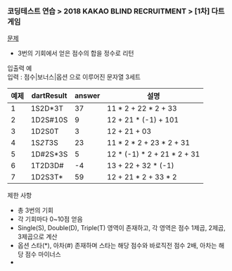 ### 코딩테스트 연습 > 2018 KAKAO BLIND RECRUITMENT > [1차] 다트게임    
[문제](https://programmers.co.kr/learn/courses/30/lessons/17682)  
- 3번의 기회에서 얻은 점수의 합을 정수로 리턴    

입출력 예  
입력 : 점수|보너스|옵션 으로 이루어진 문자열 3세트  

| 예제 | dartResult | answer | 설명 |      
| --- | --- | --- | --- |     
| 1 | 1S2D*3T | 37 | 11 * 2 + 22 * 2 + 33 |  
| 2 | 1D2S#10S | 9 | 12 + 21 * (-1) + 101 |  
| 3 | 1D2S0T | 3 | 12 + 21 + 03 |  
| 4 | 1S*2T*3S | 23 | 11 * 2 * 2 + 23 * 2 + 31 |  
| 5 | 1D#2S*3S | 5 | 12 * (-1) * 2 + 21 * 2 + 31 |  
| 6 | 1T2D3D# |	-4 | 13 + 22 + 32 * (-1) |  
| 7 | 1D2S3T* |	59 | 12 + 21 * 2 + 33 * 2 |  

제한 사항  
- 총 3번의 기회  
- 각 기회마다 0~10점 얻음  
- Single(S), Double(D), Triple(T) 영역이 존재하고, 각 영역은 점수 1제곱, 2제곱, 3제곱으로 계산  
- 옵션 스타(*), 아차(#) 존재하며 스타는 해당 점수와 바로직전 점수 2배, 아차는 해당 점수 마이너스
- 

